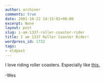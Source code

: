 ```yaml
---
author: archiver
comments: true
date: 2001-10-22 14:15:02+00:00
excerpt: None
layout: post
slug: i-am-1337-roller-coaster-rider
title: I am 1337 Roller Coaster Rider!
wordpress_id: 1732
tags:
- oldpost
---
```


I love riding roller coasters.  Especially like <a href="http://www.oliverweb.com/newsimages/SupermanSmall.jpg">this.</a><br /><br />-Wes